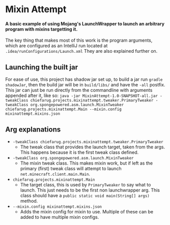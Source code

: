 # Mixin Attempt
#### A basic example of using Mojang's LaunchWrapper to launch an arbitrary program with mixins targetting it.

The key thing that makes most of this work is the program arguments, which are configured as an IntelliJ run located at `.idea/runConfigurations/Launch.xml`
They are also explained further on.

## Launching the built jar
For ease of use, this project has shadow jar set up, to build a jar run `gradle shadowJar`, then the build jar will be in `build/libs/` and have the `-all` postfix.
This jar can just be run directly from the commandline with arguments appended after it, like so:
`java -jar MixinAttempt-1.0-SNAPSHOT-all.jar -tweakClass chiefarug.projects.mixinattempt.tweaker.PrimaryTweaker -tweakClass org.spongepowered.asm.launch.MixinTweaker chiefarug.projects.mixinattempt.Main --mixin.config mixinattempt.mixins.json`

## Arg explanations

- `-tweakClass chiefarug.projects.mixinattempt.tweaker.PrimaryTweaker`
  - The tweak class that provides the launch target, taken from the args. This happens because it is the first tweak class defined.
- `-tweakClass org.spongepowered.asm.launch.MixinTweaker`
  - The mixin tweak class. This makes mixin work, but if left as the primary (first) tweak class will attempt to launch `net.minecraft.client.main.Main`.
- `chiefarug.projects.mixinattempt.Main`
  - The target class, this is used by `PrimaryTweaker` to say what to launch. This just needs to be the first non launchwrapper arg. This class should have a `public static void main(String[] args)` method.
- `--mixin.config mixinattempt.mixins.json`
  - Adds the mixin config for mixin to use. Multiple of these can be added to have multiple mixin configs.
